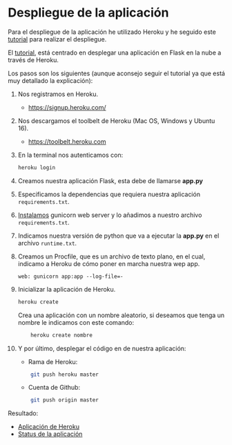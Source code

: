 # Despliegue de la aplicación

Para el despliegue de la aplicación he utilizado Heroku y he seguido este [tutorial](https://github.com/datademofun/heroku-basic-flask) para realizar el despliegue.

El [tutorial](https://github.com/datademofun/heroku-basic-flask), está centrado en desplegar una aplicación en Flask en la nube a través de Heroku.

Los pasos son los siguientes (aunque aconsejo seguir el tutorial ya que está muy detallado la explicación):

1. Nos registramos en Heroku.

    - https://signup.heroku.com/

2. Nos descargamos el toolbelt de Heroku (Mac OS, Windows y Ubuntu 16).

    - https://toolbelt.heroku.com

3. En la terminal nos autenticamos con:

    ```bash
    heroku login
    ```

4. Creamos nuestra aplicación Flask, esta debe de llamarse **app.py**

5. Especificamos la dependencias que requiera nuestra aplicación ```requirements.txt```.

6. [Instalamos](https://devcenter.heroku.com/articles/python-gunicorn) gunicorn web server y lo añadimos a nuestro archivo ```requirements.txt```.

7. Indicamos nuestra versión de python que va a ejecutar la **app.py** en el archivo ```runtime.txt```.

8. Creamos un Procfile, que es un archivo de texto plano, en el cual, indicamo a Heroku de cómo poner en marcha nuestra wep app.

    ```text
    web: gunicorn app:app --log-file=-
    ```

9. Inicializar la aplicación de Heroku.

    ```bash
    heroku create
    ```
    Crea una aplicación con un nombre aleatorio, si deseamos que tenga un nombre le indicamos con este comando:

    ```bash
        heroku create nombre
    ```

10. Y por último, desplegar el código en de nuestra aplicación:

    - Rama de Heroku:

    ```bash
        git push heroku master
    ```

    - Cuenta de Github:

    ```bash
        git push origin master
    ```

Resultado:

- [Aplicación de Heroku](https://cloudncloud.herokuapp.com/)
- [Status de la aplicación](https://cloudncloud.herokuapp.com/status)
